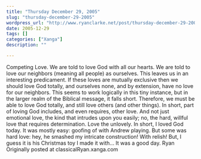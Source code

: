 ```yaml
---
title: "Thursday December 29, 2005"
slug: "thursday-december-29-2005"
wordpress_url: "http://www.ryanclarke.net/post/thursday-december-29-2005/"
date: 2005-12-29
tags: []
categories: ["Xanga"]
description: ""

---
```


Competing Love.
 We are told to love God with all our hearts. We are told to love our neighbors (meaning all people) as ourselves. This leaves us in an interesting predicament. If these loves are mutually exclusive then we should love God totally, and ourselves none, and by extension, have no love for our neighbors. This seems to work logically in this tiny instance, but in the larger realm of the Biblical message, it falls short. Therefore, we must be able to love God totally, and still love others (and other things). In short, part of loving God includes, and even requires, other love. And not just emotional love, the kind that intrudes upon you easily; no, the hard, willful love that requires determination. Love the unlovely.
 In short, I loved God today. It was mostly easy: goofing of with Andrew playing. But some was hard love: hey, he smashed my intricate construction! With relish! But, I guess it is his Christmas toy I made it with...
 It was a good day.
 Ryan
Originally posted at classicalRyan.xanga.com
